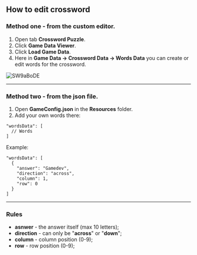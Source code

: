 ## How to edit crossword
### Method one - from the custom editor.
1. Open tab **Crossword Puzzle**.
2. Click **Game Data Viewer**.
3. Click **Load Game Data**.
4. Here in **Game Data -> Crossword Data -> Words Data** you can create or edit words for the crossword.

![SW9aBoDE](https://user-images.githubusercontent.com/66551502/235088509-02a76ebb-7f4b-47cb-87f9-bf36d574e6f1.jpg)

---

### Method two - from the json file.
1. Open **GameConfig.json** in the **Resources** folder.
2. Add your own words there:
```
"wordsData": [
  // Words
]
```

Example:
```
"wordsData": [
  {
    "answer": "Gamedev",
    "direction": "across",
    "column": 1,
    "row": 0
  }
]
```

---

### Rules
- **asnwer** - the answer itself (max 10 letters);
- **direction** - can only be "**across**" or "**down**";
- **column** - column position (0-9);
- **row** - row position (0-9);
